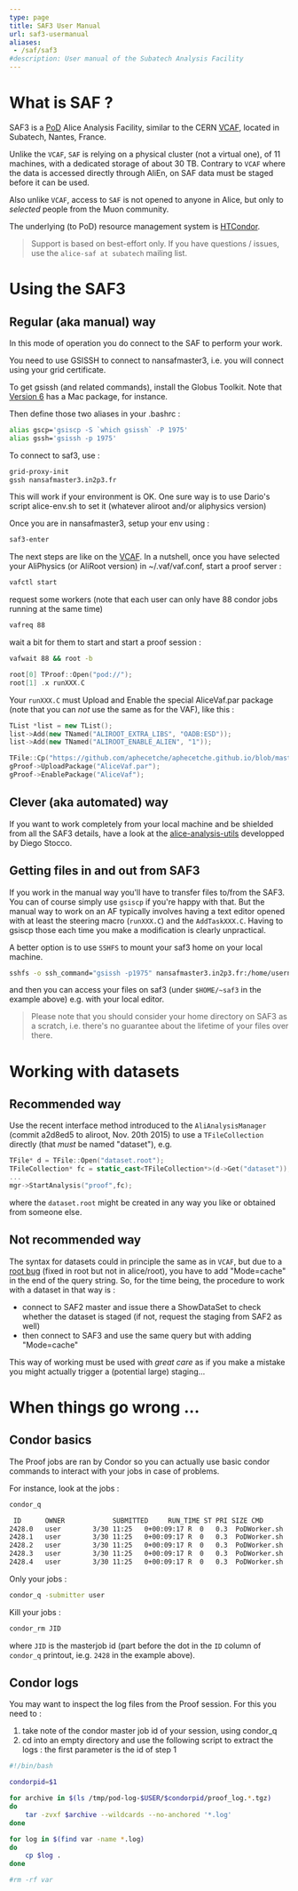 ```yaml
---
type: page
title: SAF3 User Manual
url: saf3-usermanual
aliases:
 - /saf/saf3
#description: User manual of the Subatech Analysis Facility
---
```


# What is SAF ?

SAF3 is a [PoD](http://pod.gsi.de) Alice Analysis Facility, similar to the CERN [VCAF](https://dberzano.github.io/alice/vcaf/usersguide/), located in Subatech, Nantes, France.

Unlike the `VCAF`, `SAF` is relying on a physical cluster (not a virtual one), of 11 machines, with a dedicated storage of about 30 TB. Contrary to `VCAF` where the data is accessed directly through AliEn, on SAF data must be staged before it can be used.

Also unlike `VCAF`, access to `SAF` is not opened to anyone in Alice, but only to _selected_ people from the Muon community.

The underlying (to PoD) resource management system is [HTCondor](https://research.cs.wisc.edu/htcondor/).

> Support is based on best-effort only.
> If you have questions / issues, use the `alice-saf at subatech` mailing list.

# Using the SAF3

## Regular (aka manual) way

In this mode of operation you do connect to the SAF to perform your work.

You need to use GSISSH to connect to nansafmaster3, i.e. you will connect using your grid certificate.

To get gsissh (and related commands), install the Globus Toolkit. Note that [Version 6](http://toolkit.globus.org/toolkit/downloads/6.0/) has a Mac package, for instance.

Then define those two aliases in your .bashrc :

```bash
alias gscp='gsiscp -S `which gsissh` -P 1975'
alias gssh='gsissh -p 1975'
```

To connect to saf3, use :

```bash
grid-proxy-init
gssh nansafmaster3.in2p3.fr
```

This will work if your environment is OK. One sure way is to use Dario's script alice-env.sh to set it (whatever aliroot and/or aliphysics version)

Once you are in nansafmaster3, setup your env using :

```bash
saf3-enter
```

The next steps are like on the [VCAF](https://dberzano.github.io/alice/vcaf/usersguide/). In a nutshell, once you have selected your AliPhysics (or AliRoot version) in ~/.vaf/vaf.conf, start a proof server :

```bash
vafctl start
```

request some workers (note that each user can only have 88 condor jobs running at the same time)

```bash
vafreq 88
```

wait a bit for them to start and start a proof session :

```bash
vafwait 88 && root -b
```

```c++
root[0] TProof::Open("pod://");
root[1] .x runXXX.C
```

Your `runXXX.C` must Upload and Enable the special AliceVaf.par package (note that you can *not* use the same as for the VAF), like this :

```c++
TList *list = new TList();
list->Add(new TNamed("ALIROOT_EXTRA_LIBS", "OADB:ESD"));
list->Add(new TNamed("ALIROOT_ENABLE_ALIEN", "1"));

TFile::Cp("https://github.com/aphecetche/aphecetche.github.io/blob/master/saf/saf3/AliceVaf.par?raw=true","AliceVaf.par");
gProof->UploadPackage("AliceVaf.par");
gProof->EnablePackage("AliceVaf");
```

## Clever (aka automated) way

If you want to work completely from your local machine and be shielded from all the SAF3 details, have a look at the
[alice-analysis-utils](https://github.com/dstocco/alice-analysis-utils) developped by Diego Stocco.

## Getting files in and out from SAF3

If you work in the manual way you'll have to transfer files to/from the SAF3. You can of course simply use `gsiscp` if you're happy with that. But the manual way to work on an AF
typically involves having a text editor opened with at least the steering macro (`runXXX.C`) and the `AddTaskXXX.C`. Having to gsiscp those each time you make a modification is clearly unpractical.

A better option is to use `SSHFS` to mount your saf3 home on your local machine.

```bash
sshfs -o ssh_command="gsissh -p1975" nansafmaster3.in2p3.fr:/home/username ~/saf3
```

and then you can access your files on saf3 (under `$HOME/~saf3` in the example above) e.g. with your local editor.

> Please note that you should consider your home directory on SAF3 as a scratch, i.e. there's no guarantee about the lifetime of your files over there.

# Working with datasets

## Recommended way

Use the recent interface method introduced to the `AliAnalysisManager` (commit a2d8ed5 to aliroot, Nov. 20th 2015) to use a `TFileCollection` directly (that _must_ be named "dataset"), e.g.

```C++
TFile* d = TFile::Open("dataset.root");
TFileCollection* fc = static_cast<TFileCollection*>(d->Get("dataset"));
...
mgr->StartAnalysis("proof",fc);
```

where the `dataset.root` might be created in any way you like or obtained from someone else.

## Not recommended way

The syntax for datasets could in principle the same as in `VCAF`, but due to a [root bug]( https://sft.its.cern.ch/jira/browse/ROOT-7703) (fixed in root but not in alice/root), you have to add "Mode=cache" in the end of the query string. So, for the time being, the procedure to work with a dataset in that way is :

- connect to SAF2 master and issue there a ShowDataSet to check whether the dataset is staged (if not, request the staging from SAF2 as well)
- then connect to SAF3 and use the same query but with adding "Mode=cache"

This way of working must be used with _great care_ as if you make a mistake you might actually trigger a (potential large) staging...

# When things go wrong ...

## Condor basics

The Proof jobs are ran by Condor so you can actually use basic condor commands to interact with your jobs in case of problems.

For instance, look at the jobs :

```bash
condor_q

 ID      OWNER            SUBMITTED     RUN_TIME ST PRI SIZE CMD
2428.0   user        3/30 11:25   0+00:09:17 R  0   0.3  PoDWorker.sh
2428.1   user        3/30 11:25   0+00:09:17 R  0   0.3  PoDWorker.sh
2428.2   user        3/30 11:25   0+00:09:17 R  0   0.3  PoDWorker.sh
2428.3   user        3/30 11:25   0+00:09:17 R  0   0.3  PoDWorker.sh
2428.4   user        3/30 11:25   0+00:09:17 R  0   0.3  PoDWorker.sh
```

Only your jobs :

```bash
condor_q -submitter user
```

Kill your jobs :

```bash
condor_rm JID
```

where `JID` is the masterjob id (part before the dot in the `ID` column of `condor_q` printout, ie.g. `2428` in the example above).

## Condor logs

You may want to inspect the log files from the Proof session. For this you need to :

1. take note of the condor master job id of your session, using condor_q
2. cd into an empty directory and use the following script to extract the logs : the first parameter is the id of step 1

```bash
#!/bin/bash

condorpid=$1

for archive in $(ls /tmp/pod-log-$USER/$condorpid/proof_log.*.tgz)
do
	tar -zvxf $archive --wildcards --no-anchored '*.log'
done

for log in $(find var -name *.log)
do
	cp $log .
done

#rm -rf var
```
